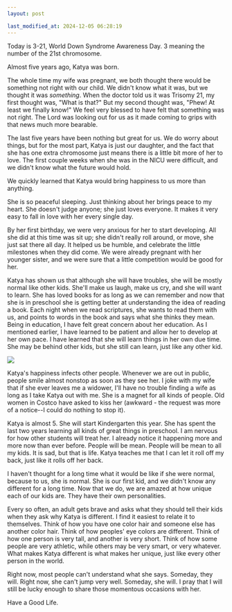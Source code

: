 ```yaml
---
layout: post

last_modified_at: 2024-12-05 06:28:19
---
```

Today is 3-21, World Down Syndrome Awareness Day. 3 meaning the number of the 21st chromosome. 

Almost five years ago, Katya was born. 

The whole time my wife was pregnant, we both thought there would be something not right with our child. We didn't know what it was, but we thought it was _something_. When the doctor told us it was Trisomy 21, my first thought was, "What is that?" But my second thought was, "Phew! At least we finally know!" We feel very blessed to have felt that something was not right. The Lord was looking out for us as it made coming to grips with that news much more bearable. 

The last five years have been nothing but great for us. We do worry about things, but for the most part, Katya is just our daughter, and the fact that she has one extra chromosome just means there is a little bit more of her to love. The first couple weeks when she was in the NICU were difficult, and we didn't know what the future would hold. 

We quickly learned that Katya would bring happiness to us more than anything. 

She is so peaceful sleeping. Just thinking about her brings peace to my heart. She doesn't judge anyone; she just loves everyone. It makes it very easy to fall in love with her every single day. 

By her first birthday, we were very anxious for her to start developing. All she did at this time was sit up; she didn't really roll around, or move, she just sat there all day. It helped us be humble, and celebrate the little milestones when they did come. We were already pregnant with her younger sister, and we were sure that a little competition would be good for her. 

Katya has shown us that although she will have troubles, she will be mostly normal like other kids. She'll make us laugh, make us cry, and she will want to learn. She has loved books for as long as we can remember and now that she is in preschool she is getting better at understanding the idea of reading a book. Each night when we read scriptures, she wants to read them with us, and points to words in the book and says what she thinks they mean. Being in education, I have felt great concern about her education. As I mentioned earlier, I have learned to be patient and allow her to develop at her own pace. I have learned that she will learn things in her own due time. She may be behind other kids, but she still can learn, just like any other kid. 

![](https://youtu.be/WUaAqz1m1NM)

Katya's happiness infects other people. Whenever we are out in public, people smile almost nonstop as soon as they see her. I joke with my wife that if she ever leaves me a widower, I'll have no trouble finding a wife as long as I take Katya out with me. She is a magnet for all kinds of people. Old women in Costco have asked to kiss her (awkward - the request was more of a notice--I could do nothing to stop it).  

Katya is almost 5. She will start Kindergarten this year. She has spent the last two years learning all kinds of great things in preschool. I am nervous for how other students will treat her. I already notice it happening more and more now than ever before. People will be mean. People will be mean to all my kids. It is sad, but that is life. Katya teaches me that I can let it roll off my back, just like it rolls off her back. 

I haven't thought for a long time what it would be like if she were normal, because to us, she is normal. She is our first kid, and we didn't know any different for a long time. Now that we do, we are amazed at how unique each of our kids are. They have their own personalities. 

Every so often, an adult gets brave and asks what they should tell their kids when they ask why Katya is different. I find it easiest to relate it to themselves. Think of how you have one color hair and someone else has another color hair. Think of how peoples' eye colors are different. Think of how one person is very tall, and another is very short. Think of how some people are very athletic, while others may be very smart, or very whatever. What makes Katya different is what makes her unique, just like every other person in the world.

Right now, most people can't understand what she says. Someday, they will. Right now, she can't jump very well. Someday, she will. I pray that I will still be lucky enough to share those momentous occasions with her.   

Have a Good Life.
